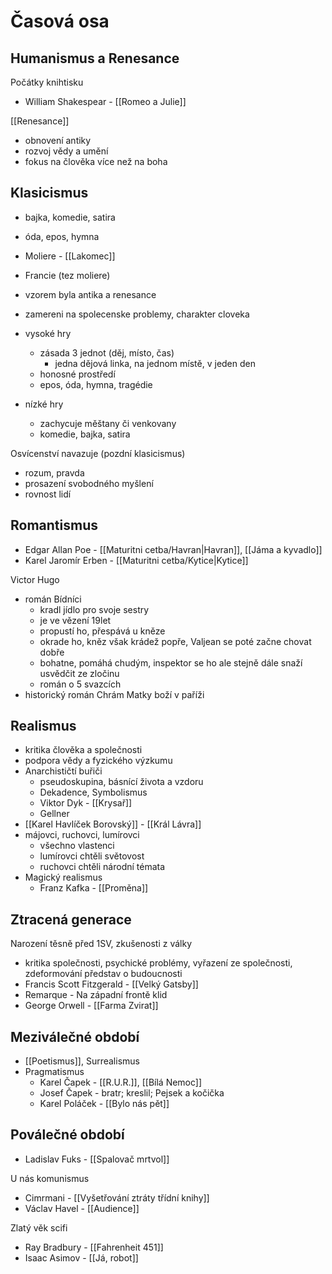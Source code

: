 # Časová osa

## Humanismus a Renesance
Počátky knihtisku
- William Shakespear - [[Romeo a Julie]] 

[[Renesance]] 
- obnovení antiky
- rozvoj vědy a umění
- fokus na člověka více než na boha

## Klasicismus
- bajka, komedie, satira
- óda, epos, hymna
- Moliere - [[Lakomec]] 

- Francie (tez moliere)
- vzorem byla antika a renesance
- zamereni na spolecenske problemy, charakter cloveka
- vysoké hry
	- zásada 3 jednot (děj, místo, čas)
		- jedna dějová linka, na jednom místě, v jeden den
	- honosné prostředí
	- epos, óda, hymna, tragédie
- nízké hry
	- zachycuje měštany či venkovany 
	- komedie, bajka, satira

Osvícenství navazuje (pozdní klasicismus)
- rozum, pravda
- prosazení svobodného myšlení
- rovnost lidí
## Romantismus
- Edgar Allan Poe - [[Maturitni cetba/Havran|Havran]], [[Jáma a kyvadlo]] 
- Karel Jaromír Erben - [[Maturitni cetba/Kytice|Kytice]] 

Victor Hugo
- román Bídníci
	- kradl jídlo pro svoje sestry
	- je ve vězení 19let
	- propustí ho, přespává u kněze
	- okrade ho, kněz však krádež popře, Valjean se poté začne chovat dobře
	- bohatne, pomáhá chudým, inspektor se ho ale stejně dále snaží usvědčit ze zločinu
	- román o 5 svazcích
- historický román Chrám Matky boží v paříži

## Realismus
- kritika člověka a společnosti
- podpora vědy a fyzického výzkumu
- Anarchističtí buřiči
	- pseudoskupina, básnící života a vzdoru
	- Dekadence, Symbolismus
	- Viktor Dyk - [[Krysař]] 
	- Gellner
- [[Karel Havlíček Borovský]] - [[Král Lávra]] 
- májovci, ruchovci, lumírovci
	- všechno vlastenci
	- lumírovci chtěli světovost
	- ruchovci chtěli národní témata
- Magický realismus
	- Franz Kafka - [[Proměna]] 
## Ztracená generace
Narození těsně před 1SV, zkušenosti z války
- kritika společnosti, psychické problémy, vyřazení ze společnosti, zdeformování představ o budoucnosti
- Francis Scott Fitzgerald - [[Velký Gatsby]] 
- Remarque - Na západní frontě klid
- George Orwell - [[Farma Zvirat]] 

## Meziválečné období

- [[Poetismus]], Surrealismus
- Pragmatismus
	- Karel Čapek - [[R.U.R.]], [[Bílá Nemoc]] 
	- Josef Čapek - bratr; kreslil; Pejsek a kočička
	- Karel Poláček - [[Bylo nás pět]] 

## Poválečné období

- Ladislav Fuks - [[Spalovač mrtvol]] 

U nás komunismus
- Cimrmani - [[Vyšetřování ztráty třídní knihy]] 
- Václav Havel - [[Audience]] 

Zlatý věk scifi
- Ray Bradbury - [[Fahrenheit 451]] 
- Isaac Asimov - [[Já, robot]] 
